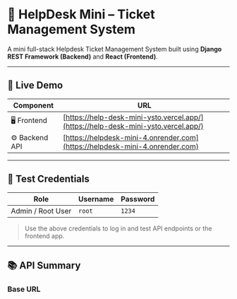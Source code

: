 # 🧰 HelpDesk Mini – Ticket Management System

A mini full-stack Helpdesk Ticket Management System built using **Django REST Framework (Backend)** and **React (Frontend)**.

---

## 🚀 Live Demo

| Component | URL |
|------------|-----|
| 🖥️ Frontend | [https://help-desk-mini-ysto.vercel.app/](https://help-desk-mini-ysto.vercel.app/) |
| ⚙️ Backend API | [https://helpdesk-mini-4.onrender.com](https://helpdesk-mini-4.onrender.com) |

---

## 👤 Test Credentials

| Role | Username | Password |
|------|-----------|-----------|
| Admin / Root User | `root` | `1234` |

> Use the above credentials to log in and test API endpoints or the frontend app.

---

## 📚 API Summary

### Base URL
